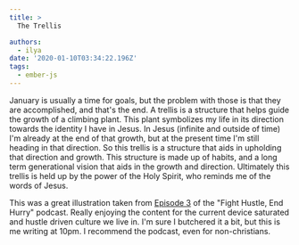 ```yaml
---
title: >
  The Trellis

authors:
  - ilya
date: '2020-01-10T03:34:22.196Z'
tags:
  - ember-js
---
```

January is usually a time for goals, but the problem with those is that they are accomplished, and that's the end. A trellis is a structure that helps guide the growth of a climbing plant. This plant symbolizes my life in its direction towards the identity I have in Jesus. In Jesus (infinite and outside of time) I'm already at the end of that growth, but at the present time I'm still heading in that direction. So this trellis is a structure that aids in upholding that direction and growth. This structure is made up of habits, and a long term generational vision that aids in the growth and direction. Ultimately this trellis is held up by the power of the Holy Spirit, who reminds me of the words of Jesus.

This was a great illustration taken from [Episode 3](https://podcasts.apple.com/us/podcast/3-rule-of-life/id1480300467?i=1000455605156) of the "Fight Hustle, End Hurry" podcast. Really enjoying the content for the current device saturated and hustle driven culture we live in. I'm sure I butchered it a bit, but this is me writing at 10pm. I recommend the podcast, even for non-christians.
    
    